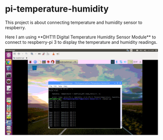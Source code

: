 # pi-temperature-humidity

This project is about connecting temperature and humidity sensor to respberry.

<p> Here I am using **DHT11 Digital Temperature Humidity Sensor Module**  to connect to respberry-pi 3 to display the temperature and humidity readings.
</p>

![Sample temperature reading](media/sample-temperature-reading.png)
